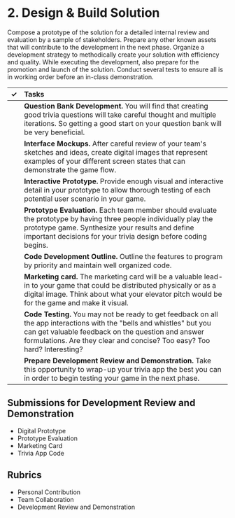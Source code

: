 # 2. Design & Build Solution

Compose a prototype of the solution for a detailed internal review and evaluation by a sample of stakeholders. Prepare any other known assets that will contribute to the development in the next phase. Organize a development strategy to methodically create your solution with efficiency and quality. While executing the development, also prepare for the promotion and launch of the solution. Conduct several tests to ensure all is in working order before an in-class demonstration.

| **✓** | **Tasks** |
| :---: | :--- |
|  | **Question Bank Development.** You will find that creating good trivia questions will take careful thought and multiple iterations. So getting a good start on your question bank will be very beneficial. |
|  | **Interface Mockups.** After careful review of your team's sketches and ideas, create digital images that represent examples of your different screen states that can demonstrate the game flow. |
|  | **Interactive Prototype.** Provide enough visual and interactive detail in your prototype to allow thorough testing of each potential user scenario in your game. |
|  | **Prototype Evaluation.** Each team member should evaluate the prototype by having three people individually play the prototype game. Synthesize your results and define important decisions for your trivia design before coding begins. |
|  | **Code Development Outline.** Outline the features to program by priority and maintain well organized code. |
|  | **Marketing card.** The marketing card will be a valuable lead-in to your game that could be distributed physically or as a digital image. Think about what your elevator pitch would be for the game and make it visual. |
|  | **Code Testing.** You may not be ready to get feedback on all the app interactions with the "bells and whistles" but you can get valuable feedback on the question and answer formulations. Are they clear and concise? Too easy? Too hard? Interesting? |
|  | **Prepare Development Review and Demonstration.** Take this opportunity to wrap-up your trivia app the best you can in order to begin testing your game in the next phase. |

## **Submissions for Development Review and Demonstration**

* Digital Prototype
* Prototype Evaluation
* Marketing Card
* Trivia App Code

## **Rubrics**

* Personal Contribution
* Team Collaboration
* Development Review and Demonstration

